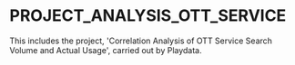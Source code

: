 # PROJECT_ANALYSIS_OTT_SERVICE
This includes the project, 'Correlation Analysis of OTT Service Search Volume and Actual Usage', carried out by Playdata.
